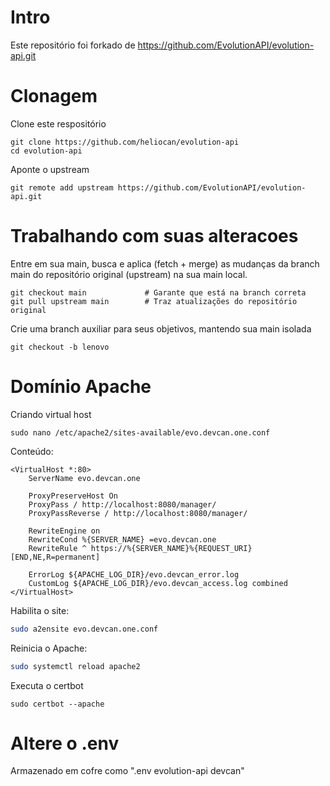 # Intro

Este repositório foi forkado de https://github.com/EvolutionAPI/evolution-api.git

# Clonagem

Clone este respositório
```shell
git clone https://github.com/heliocan/evolution-api
cd evolution-api
```

Aponte o upstream
```shell
git remote add upstream https://github.com/EvolutionAPI/evolution-api.git
```

# Trabalhando com suas alteracoes

Entre em sua main, busca e aplica (fetch + merge) as mudanças da branch main do repositório original (upstream) na sua main local.
```shell
git checkout main             # Garante que está na branch correta
git pull upstream main        # Traz atualizações do repositório original
```

Crie uma branch auxiliar para seus objetivos, mantendo sua main isolada
```shell
git checkout -b lenovo
```

# Domínio Apache

Criando virtual host
```shell
sudo nano /etc/apache2/sites-available/evo.devcan.one.conf
```

Conteúdo:
```shell
<VirtualHost *:80>
    ServerName evo.devcan.one

    ProxyPreserveHost On
    ProxyPass / http://localhost:8080/manager/
    ProxyPassReverse / http://localhost:8080/manager/

    RewriteEngine on
    RewriteCond %{SERVER_NAME} =evo.devcan.one
    RewriteRule ^ https://%{SERVER_NAME}%{REQUEST_URI} [END,NE,R=permanent]

    ErrorLog ${APACHE_LOG_DIR}/evo.devcan_error.log
    CustomLog ${APACHE_LOG_DIR}/evo.devcan_access.log combined
</VirtualHost>
```

Habilita o site:

```bash
sudo a2ensite evo.devcan.one.conf
```

Reinicia o Apache:
```bash
sudo systemctl reload apache2
```

Executa o certbot
```shell
sudo certbot --apache
```

# Altere o .env

Armazenado em cofre como ".env evolution-api devcan"